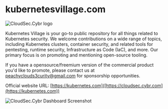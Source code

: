 # kubernetesvillage.com

![CloudSec.Cybr logo](./docs/assets/cloudsec.cybr-logo-300px.jpg)

Kubernetes Village is your go-to public repository for all things related to Kubernetes security. We welcome contributions on a wide range of topics, including Kubernetes clusters, container security, and related tools for pentesting, runtime security, Infrastructure as Code (IaC), and more. Our primary focus is on promoting and mentioning open-source tooling.

If you have a opensource/freemium version of the commercial product you'd like to promote, please contact us at [peachyclouds3curity@gmail.com](peachyclouds3curity@gmail.com) for sponsorship opportunities.

Official website URL: [https://kubernetes.com]([https://cloudsec.cybr.com](https://kubernetes.com))

![CloudSec.Cybr Dashboard Screenshot](./docs/assets/cloudsec.cybr.com-screenshot.jpg)
